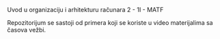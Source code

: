 

Uvod u organizaciju i arhitekturu računara 2 - 1I - MATF

Repozitorijum se sastoji od primera koji se koriste u video materijalima sa časova vežbi.
